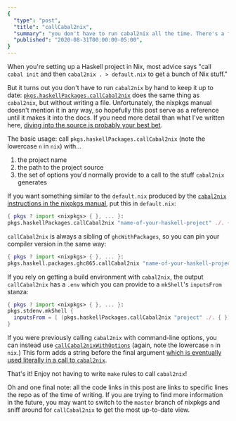 ```yaml
---
{
  "type": "post",
  "title": "callCabal2nix",
  "summary": "you don't have to run cabal2nix all the time. There's a function to do it for you!",
  "published": "2020-08-31T00:00:00-05:00",
}
---
```


When you're setting up a Haskell project in Nix, most advice says "call `cabal init` and then `cabal2nix . > default.nix` to get a bunch of Nix stuff."

But it turns out you don't have to run `cabal2nix` by hand to keep it up to date: [`pkgs.haskellPackages.callCabal2nix`](https://github.com/NixOS/nixpkgs/blob/34f475f5eae13d18b4e4b8a17aa7a772d8619b0b/pkgs/development/haskell-modules/make-package-set.nix#L216) does the same thing as `cabal2nix`, but without writing a file.
Unfortunately, the nixpkgs manual doesn't mention it in any way, so hopefully this post serve as a reference until it makes it into the docs.
If you need more detail than what I've written here, [diving into the source is probably your best bet](https://github.com/NixOS/nixpkgs/blob/34f475f5eae13d18b4e4b8a17aa7a772d8619b0b/pkgs/development/haskell-modules/make-package-set.nix#L216).

The basic usage: call `pkgs.haskellPackages.callCabal2nix` (note the lowercase `n` in `nix`) with...

1. the project name
2. the path to the project source
3. the set of options you'd normally provide to a call to the stuff `cabal2nix` generates

If you want something similar to the `default.nix` produced by the [`cabal2nix` instructions in the nixpkgs manual](https://nixos.org/manual/nixpkgs/stable/#haskell), put this in `default.nix`:

```nix
{ pkgs ? import <nixpkgs> { }, ... }:
pkgs.haskellPackages.callCabal2nix "name-of-your-haskell-project" ./. { }
```

`callCabal2nix` is always a sibling of `ghcWithPackages`, so you can pin your compiler version in the same way:

```nix
{ pkgs ? import <nixpkgs> { }, ... }:
pkgs.haskell.packages.ghc865.callCabal2nix "name-of-your-haskell-project" ./. { }
```

If you rely on getting a build environment with `cabal2nix`, the output `callCabal2nix` has a `.env` which you can provide to a `mkShell`'s `inputsFrom` stanza:

```nix
{ pkgs ? import <nixpkgs> { }, ... }:
pkgs.stdenv.mkShell {
  inputsFrom = [ (pkgs.haskellPackages.callCabal2nix "project" ./. { }).env ];
}
```

If you were previously calling `cabal2nix` with command-line options, you can instead use [`callCabal2nixWithOptions`](https://github.com/NixOS/nixpkgs/blob/34f475f5eae13d18b4e4b8a17aa7a772d8619b0b/pkgs/development/haskell-modules/make-package-set.nix#L201-L214) (again, note the lowercase `n` in `nix`.)
This form adds a string before the final argument [which is eventually used literally in a call to `cabal2nix`](https://github.com/NixOS/nixpkgs/blob/34f475f5eae13d18b4e4b8a17aa7a772d8619b0b/pkgs/development/haskell-modules/make-package-set.nix#L136).

That's it!
Enjoy not having to write `make` rules to call `cabal2nix`!

Oh and one final note: all the code links in this post are links to specific lines the repo as of the time of writing.
If you are trying to find more information in the future, you may want to switch to the `master` branch of nixpkgs and sniff around for `callCabal2nix` to get the most up-to-date view.
